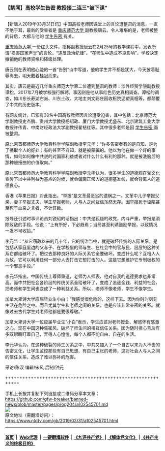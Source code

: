 ### 【禁闻】高校学生告密 教授接二连三“被下课”
------------------------

<div class="post_content" itemprop="articleBody">
 <p>
  【新唐人2019年03月31日讯】中国高校老师因课堂上的言论遭整肃的消息，一直不绝于耳，最新的受害者是
  <a href="https://www.ntdtv.com/gb/重庆师范大学.htm">
   重庆师范大学
  </a>
  副教授唐云。令人难堪的是，老师被整的背后，大都与他的
  <a href="https://www.ntdtv.com/gb/学生告密.htm">
   学生告密
  </a>
  有关。
 </p>
 <p>
  <a href="https://www.ntdtv.com/gb/重庆师范大学.htm">
   重庆师范大学
  </a>
  一份红头文件，指称副教授唐云在2月25号的教学课程中，发表所谓“损害国家声誉”的言论，“违反政治纪律”，“在师生中造成不良影响”，学校决定撤销他的教师资格和降级处理。
 </p>
 <p>
  唐云则在表明他心迹的一首“告别”诗中写道，他的学生并不都是犹大，今天披着耻辱离去，明天戴着桂冠而来。
 </p>
 <p>
  其实，唐云是最近几年重庆师范大学第二位遭到整肃的教师：涉外经贸学院副教授谭松，2017年7月被学校强行解聘，事因则是他从事红色历史真相调查。谭松的调查，如川东长寿湖右派、川东土改、大地主刘文彩庄园收租院泥塑真相等，都颠覆了中共的历史版本。
 </p>
 <p>
  有网友统计，已知有30名中国高校教师因言论遭受迫害，其中包括：北京师范大学副教授史杰鹏、贵州大学教授杨绍政、厦门大学教授尤盛东、北京建筑工业大学教授许传青、中南财经政法大学副教授翟桔红等。其中很多老师是因
  <a href="https://www.ntdtv.com/gb/学生告密.htm">
   学生告密
  </a>
  而被整肃。
 </p>
 <p>
  原北京首都师范大学教育科学学院副教授李元华：“许多告密者有的是自知，是为了换取个人的好处；有的甚至不自知，就是被蒙骗的。他以为他在做一个好的事情，如何如何像中共说的对国家利益或者对什么什么有利的那种。就是被洗脑后的那种被扭曲的价值取向。”
 </p>
 <p>
  原北京首都师范大学教育科学学院副教授李元华认为，很多学生的道德观在党文化宣传下以中共利益为基点的时候，就会偏离正常人的道德基准线，就会背离人的道德良心。
 </p>
 <p>
  香港《苹果日报》对此指出，“举报”是文革最恶劣的遗祸之一。文革中儿子举报父亲、妻子举报丈夫、学生举报老师，人与人之间互信荡然无存。因举报死于诬陷甚至死于血亲之言者，不计其数。
 </p>
 <p>
  报导还引述时事评论员刘锐绍的话指出：中共是狐疑的政党，内斗严重，举报是消除政敌的手段。他说：“上有所好，下必趋焉；当局甚至利诱鼓励举报，以致情况一发不可收拾。”
 </p>
 <p>
  李元华：“从它窃政以来的几十年，它的统治当中，就是破坏传统的人际关系，是包括从家庭里边的父与子、在学校里的师与生、在社会中的官与民，层层的这种关系它都给破坏了。把过去那种良好的人际关系它全要破坏。变成什么呢？互相人人为敌。它可以利用任何一部分人去打击它想打击的人。这是它想维护它专制极权的一个邪恶手段。”
 </p>
 <p>
  李元华指出，中国传统上尊师重道，老师为人师表，他对自我的道德要求也非常高。而中共把社会各阶层的传统关系全给破坏了，变成了追逐金钱、利益的社会，把老师和学生间也变成了一种利益关系。所以，老师不像老师，学生不像学生。
 </p>
 <p>
  加拿大卑诗大学应届毕业生小白：“我感觉很危险的，这样下去。因为你时时刻刻生活在危险之中。而且尤其学生和老师之间的关系，也是应该非常亲密的关系。就像过去古代学生对老师他都是要很尊敬。”
 </p>
 <p>
  加拿大卑诗大学一位应届毕业生“小白”表示，学生应该对老师授业、解惑怀有感激之心，现在中国这种告密风，破坏了师生间的相互信任关系。因为随时担心背后有多双眼睛盯着自己，弄得人心惶惶，每个人都不能自由、自在的生活。
 </p>
 <p>
  李元华认为，在这种破裂的师生关系之中，中共又加入了一个自古以来为人不齿的告密文化，让学生监控那些有自己思想、有自己主张的老师，这对社会人与人之间的信任关系，造成了难以弥补的危害。
 </p>
 <p>
  采访/陈汉 编辑/宋风 后制/钟元
 </p>
 <div class="single_ad">
 </div>
</div>

+++++++++++++++++++++++++++++++++++++++++++++++++++++++++++<br/><br/>
手机上长按并复制下列链接或二维码分享本文章：<br/>
https://github.com/gfw-breaker/banned-news/blob/master/pages/prog204/a102545701.md <br/>
<a href='https://github.com/gfw-breaker/banned-news/blob/master/pages/prog204/a102545701.md'><img src='https://github.com/gfw-breaker/banned-news/blob/master/pages/prog204/a102545701.md.png'/></a> <br/>
原文地址（需翻墙访问）：https://www.ntdtv.com/gb/2019/03/31/a102545701.html


------------------------
#### [首页](https://github.com/gfw-breaker/banned-news/blob/master/README.md) &nbsp;|&nbsp; [Web代理](https://github.com/labour-camp/helloworld) &nbsp;|&nbsp; [一键翻墙软件](https://github.com/gfw-breaker/nogfw/blob/master/README.md) &nbsp;| [《九评共产党》](https://github.com/gfw-breaker/9ping.md/blob/master/README.md#九评之一评共产党是什么) | [《解体党文化》](https://github.com/gfw-breaker/jtdwh.md/blob/master/README.md) | [《共产主义的终极目的》](https://github.com/gfw-breaker/gczydzjmd.md/blob/master/README.md)

